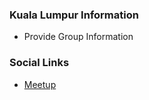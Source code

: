 ### Kuala Lumpur Information
* Provide Group Information

### Social Links
* [Meetup](https://www.meetup.com/owasp-kuala-lumpur/)



